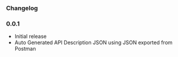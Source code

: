 ### Changelog

### 0.0.1
- Initial release 
- Auto Generated API Description JSON using JSON exported from Postman
 
